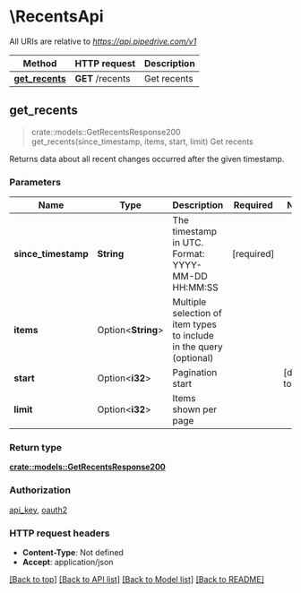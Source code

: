 # \RecentsApi

All URIs are relative to *https://api.pipedrive.com/v1*

Method | HTTP request | Description
------------- | ------------- | -------------
[**get_recents**](RecentsApi.md#get_recents) | **GET** /recents | Get recents



## get_recents

> crate::models::GetRecentsResponse200 get_recents(since_timestamp, items, start, limit)
Get recents

Returns data about all recent changes occurred after the given timestamp.

### Parameters


Name | Type | Description  | Required | Notes
------------- | ------------- | ------------- | ------------- | -------------
**since_timestamp** | **String** | The timestamp in UTC. Format: YYYY-MM-DD HH:MM:SS | [required] |
**items** | Option<**String**> | Multiple selection of item types to include in the query (optional) |  |
**start** | Option<**i32**> | Pagination start |  |[default to 0]
**limit** | Option<**i32**> | Items shown per page |  |

### Return type

[**crate::models::GetRecentsResponse200**](getRecentsResponse200.md)

### Authorization

[api_key](../README.md#api_key), [oauth2](../README.md#oauth2)

### HTTP request headers

- **Content-Type**: Not defined
- **Accept**: application/json

[[Back to top]](#) [[Back to API list]](../README.md#documentation-for-api-endpoints) [[Back to Model list]](../README.md#documentation-for-models) [[Back to README]](../README.md)

